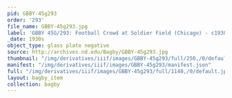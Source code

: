 ```yaml
---
pid: GBBY-45g293
order: '293'
file_name: GBBY-45g293.jpg
label: 'GBBY 45G/293: Football Crowd at Soldier Field (Chicago) - c1930s'
_date: 1930s
object_type: glass plate negative
source: http://archives.nd.edu/Bagby/GBBY-45g293.jpg
thumbnail: "/img/derivatives/iiif/images/GBBY-45g293/full/250,/0/default.jpg"
manifest: "/img/derivatives/iiif/images/GBBY-45g293/manifest.json"
full: "/img/derivatives/iiif/images/GBBY-45g293/full/1140,/0/default.jpg"
layout: bagby_item
collection: bagby
---
```

